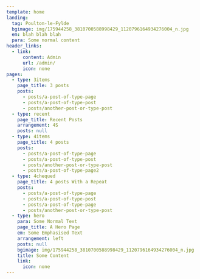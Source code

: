 ```yaml
---
template: home
landing:
  tag: Poulton-le-Fylde
  bgimage: img/175944258_3810700588998429_1120796164934276004_n.jpg
  em: blah blah blah
  para: Some normal content
header_links:
  - link:
      content: Admin
      url: /admin/
      icon: none
pages:
  - type: 3items
    page_title: 3 posts
    posts:
      - posts/a-post-of-type-page
      - posts/a-post-of-type-post
      - posts/another-post-or-type-post
  - type: recent
    page_title: Recent Posts
    arrangement: 4S
    posts: null
  - type: 4items
    page_title: 4 posts
    posts:
      - posts/a-post-of-type-page
      - posts/a-post-of-type-post
      - posts/another-post-or-type-post
      - posts/a-post-of-type-page2
  - type: 4chequed
    page_title: 4 posts With a Repeat
    posts:
      - posts/a-post-of-type-page
      - posts/a-post-of-type-post
      - posts/a-post-of-type-page
      - posts/another-post-or-type-post
  - type: hero
    para: Some Normal Text
    page_title: A Hero Page
    em: Some Emphasised Text
    arrangement: left
    posts: null
    bgimage: img/175944258_3810700588998429_1120796164934276004_n.jpg
    title: Some Content
    link:
      icon: none
---
```

